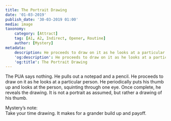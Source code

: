 ```yaml
---
title: The Portrait Drawing
date: '01-03-2019'
publish_date: '30-03-2019 01:00'
media: image
taxonomy:
    category: [Attract]
    tag: [A1, A2, Indirect, Opener, Routine]
    author: [Mystery]
metadata:
    description: He proceeds to draw on it as he looks at a particular person.
    'og:description': He proceeds to draw on it as he looks at a particular person.
    'og:title': The Portrait Drawing
---
```


The PUA says nothing. He pulls out a notepad and a pencil. He proceeds to draw on it as he looks at a particular person. He periodically puts his thumb up and looks at the person, squinting through one eye. Once complete, he reveals the drawing. It is not a portrait as assumed, but rather a drawing of his thumb.

Mystery’s note:  
Take your time drawing. It makes for a grander build up and payoff.